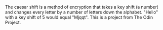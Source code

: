 The caesar shift is a method of encryption that takes a key shift (a number) and changes every letter by a number of letters down the alphabet. "Hello" with a key shift of 5 would equal "Mjqqt". This is a project from The Odin Project.